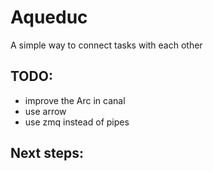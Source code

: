 # Aqueduc
A simple way to connect tasks with each other


## TODO:

- improve the Arc in canal
- use arrow
- use zmq instead of pipes

## Next steps:
